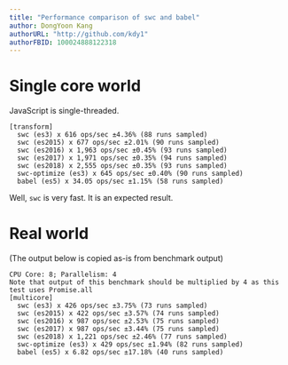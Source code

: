 ```yaml
---
title: "Performance comparison of swc and babel"
author: DongYoon Kang
authorURL: "http://github.com/kdy1"
authorFBID: 100024888122318
---
```


# Single core world

JavaScript is single-threaded.

```
[transform]
  swc (es3) x 616 ops/sec ±4.36% (88 runs sampled)
  swc (es2015) x 677 ops/sec ±2.01% (90 runs sampled)
  swc (es2016) x 1,963 ops/sec ±0.45% (93 runs sampled)
  swc (es2017) x 1,971 ops/sec ±0.35% (94 runs sampled)
  swc (es2018) x 2,555 ops/sec ±0.35% (93 runs sampled)
  swc-optimize (es3) x 645 ops/sec ±0.40% (90 runs sampled)
  babel (es5) x 34.05 ops/sec ±1.15% (58 runs sampled)

```

Well, `swc` is very fast. It is an expected result.

# Real world

(The output below is copied as-is from benchmark output)

```
CPU Core: 8; Parallelism: 4
Note that output of this benchmark should be multiplied by 4 as this test uses Promise.all
[multicore]
  swc (es3) x 426 ops/sec ±3.75% (73 runs sampled)
  swc (es2015) x 422 ops/sec ±3.57% (74 runs sampled)
  swc (es2016) x 987 ops/sec ±2.53% (75 runs sampled)
  swc (es2017) x 987 ops/sec ±3.44% (75 runs sampled)
  swc (es2018) x 1,221 ops/sec ±2.46% (77 runs sampled)
  swc-optimize (es3) x 429 ops/sec ±1.94% (82 runs sampled)
  babel (es5) x 6.82 ops/sec ±17.18% (40 runs sampled)

```
